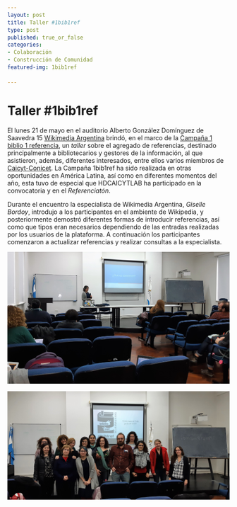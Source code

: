```yaml
---
layout: post
title: Taller #1bib1ref
type: post
published: true_or_false
categories:
- Colaboración
- Construcción de Comunidad
featured-img: 1bib1ref

---
```


# Taller #1bib1ref

El lunes 21 de mayo en el auditorio Alberto González Domínguez de Saavedra 15 <a href="https://www.wikimedia.org.ar/" target="_blank">Wikimedia Argentina</a> brindó, en el marco de la <a href="https://es.wikipedia.org/wiki/Wikipedia:Encuentros/1bib1ref_2019" target="_blank">Campaña 1 biblio 1 referencia</a>, un <em>taller</em> sobre el agregado de referencias, destinado principalmente a bibliotecarios y gestores de la información, al que asistieron, además, diferentes interesados, entre ellos varios miembros de <a href="http://www.caicyt-conicet.gov.ar/" target="_blank">Caicyt-Conicet</a>. La Campaña 1bib1ref ha sido realizada en otras oportunidades en América Latina, así como en diferentes momentos del año, esta tuvo de especial que HDCAICYTLAB ha participado en la convocatoria y en el <em>Referenciatón</em>.

Durante el encuentro la especialista de Wikimedia Argentina, <em>Giselle Bordoy</em>, introdujo a los participantes en el ambiente de Wikipedia, y posteriormente demostró diferentes formas de introducir referencias, así como que tipos eran necesarios dependiendo de las entradas realizadas por los usuarios de la plataforma. A continuación los participantes comenzaron a actualizar referencias y realizar consultas a la especialista.


![1bib1ref-2](/assets/img/posts/1bib1ref-2.jpg)

![1bib1ref-1](/assets/img/posts/1bib1ref-1.jpg)